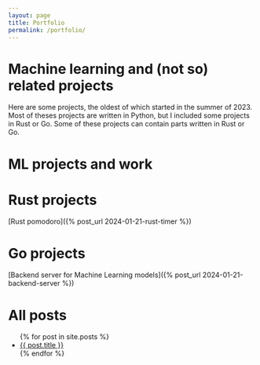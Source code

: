 ```yaml
---
layout: page
title: Portfolio
permalink: /portfolio/
---
```

# Machine learning and (not so) related projects
Here are some projects, the oldest of which started in the summer of 2023. Most of
theses projects are written in Python, but I included some projects in Rust or Go. Some
of these projects can contain parts written in Rust or Go.


# ML projects and work

# Rust projects
[Rust pomodoro]({% post_url 2024-01-21-rust-timer %})

# Go projects
[Backend server for Machine Learning models]({% post_url 2024-01-21-backend-server %})

# All posts

<ul>
  {% for post in site.posts %}
    <li>
      <a href="{{ post.url }}">{{ post.title }}</a>
    </li>
  {% endfor %}
</ul>
